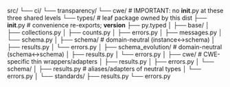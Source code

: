 src/
└── ci/
    └── transparency/
        └── cwe/
            # IMPORTANT: no __init__.py at these three shared levels
            └── types/                      # leaf package owned by this dist
                ├── __init__.py             # convenience re-exports; __version__
                ├── py.typed
                │
                ├── base/
                │   ├── collections.py
                │   ├── counts.py
                │   ├── errors.py
                │   ├── messages.py
                │   └── schema.py
                │
                ├── schema/                 # domain-neutral (instance↔schema)
                │   ├── results.py
                │   └── errors.py
                │
                ├── schema_evolution/       # domain-neutral (schema↔schema)
                │   ├── results.py
                │   └── errors.py
                │
                ├── cwe/                    # CWE-specific thin wrappers/adapters
                │   ├── results.py
                │   ├── errors.py
                │   └── schema/
                │       ├── results.py      # aliases/adapters of neutral types
                │       └── errors.py
                │
                └── standards/
                    ├── results.py
                    └── errors.py
